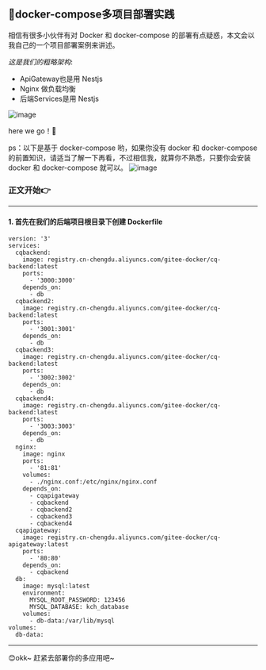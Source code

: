 #

## 🚀docker-compose多项目部署实践

相信有很多小伙伴有对 Docker 和 docker-compose 的部署有点疑惑，本文会以我自己的一个项目部署案例来讲述。

*这是我们的粗略架构*:

- ApiGateway也是用 Nestjs
- Nginx 做负载均衡
- 后端Services是用 Nestjs

![image](https://github.com/newObjectccc/newObjectccc.github.io/assets/42132586/602e3994-1e9a-4292-88d5-7de9bce4852b)

here we go！🚀

ps：以下是基于 docker-compose 哟，如果你没有 docker 和 docker-compose 的前置知识，请适当了解一下再看，不过相信我，就算你不熟悉，只要你会安装 docker 和 docker-compose 就可以。
![image](https://github.com/newObjectccc/newObjectccc.github.io/assets/42132586/46e2d9d3-e0b2-461a-a124-a6883c4c9720)

### 正文开始👉

------------------------------------------------

#### 1. 首先在我们的后端项目根目录下创建 Dockerfile

```javascriptv
version: '3'
services:
  cqbackend:
    image: registry.cn-chengdu.aliyuncs.com/gitee-docker/cq-backend:latest
    ports:
      - '3000:3000'
    depends_on:
      - db
  cqbackend2:
    image: registry.cn-chengdu.aliyuncs.com/gitee-docker/cq-backend:latest
    ports:
      - '3001:3001'
    depends_on:
      - db
  cqbackend3:
    image: registry.cn-chengdu.aliyuncs.com/gitee-docker/cq-backend:latest
    ports:
      - '3002:3002'
    depends_on:
      - db
  cqbackend4:
    image: registry.cn-chengdu.aliyuncs.com/gitee-docker/cq-backend:latest
    ports:
      - '3003:3003'
    depends_on:
      - db
  nginx:
    image: nginx
    ports:
      - '81:81'
    volumes:
      - ./nginx.conf:/etc/nginx/nginx.conf
    depends_on:
      - cqapigateway
      - cqbackend
      - cqbackend2
      - cqbackend3
      - cqbackend4
  cqapigateway:
    image: registry.cn-chengdu.aliyuncs.com/gitee-docker/cq-apigateway:latest
    ports:
      - '80:80'
    depends_on:
      - cqbackend
  db:
    image: mysql:latest
    environment:
      MYSQL_ROOT_PASSWORD: 123456
      MYSQL_DATABASE: kch_database
    volumes:
      - db-data:/var/lib/mysql
volumes:
  db-data:

```

------------------------------------------------

😊okk~ 赶紧去部署你的多应用吧~
